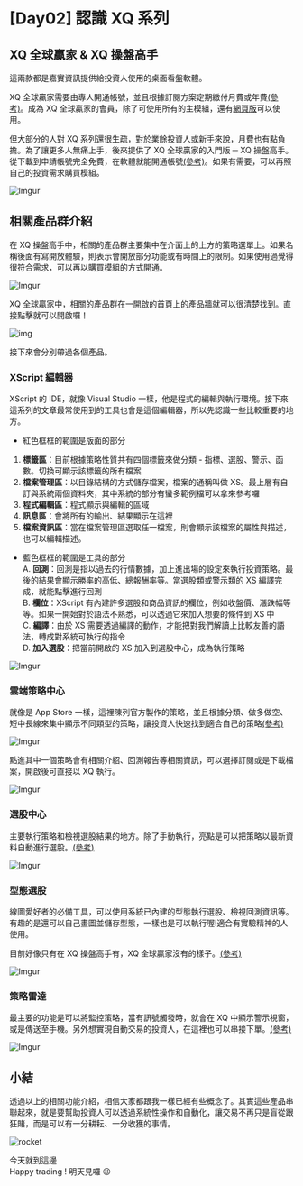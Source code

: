 # [Day02] 認識 XQ 系列

## XQ 全球贏家 & XQ 操盤高手

這兩款都是嘉實資訊提供給投資人使用的桌面看盤軟體。

XQ 全球贏家需要由專人開通帳號，並且根據訂閱方案定期繳付月費或年費[(參考)](https://www.xq.com.tw/XQ.aspx)。成為 XQ 全球贏家的會員，除了可使用所有的主模組，還有[網頁版](https://www.xq.com.tw/wq/login.aspx)可以使用。

但大部分的人對 XQ 系列還很生疏，對於業餘投資人或新手來說，月費也有點負擔。為了讓更多人無痛上手，後來提供了 XQ 全球贏家的入門版 ─ XQ 操盤高手。從下載到申請帳號完全免費，在軟體就能開通帳號[(參考)](https://www.xq.com.tw/tutorial/%E5%9F%BA%E7%A4%8E%E6%95%99%E5%AD%B8/%E6%96%B0%E6%89%8B%E5%85%A5%E9%96%80/)。如果有需要，可以再照自己的投資需求購買模組。

![Imgur](https://i.imgur.com/Gm83lrH.png)

## 相關產品群介紹

在 XQ 操盤高手中，相關的產品群主要集中在介面上的上方的策略選單上。如果名稱後面有寫開放體驗，則表示會開放部分功能或有時間上的限制。如果使用過覺得很符合需求，可以再以購買模組的方式開通。

![Imgur](https://i.imgur.com/rFq35xY.png)

XQ 全球贏家中，相關的產品群在一開啟的首頁上的產品牆就可以很清楚找到。直接點擊就可以開啟囉！

![img](https://i.imgur.com/2ya2kMN.png)

接下來會分別帶過各個產品。

### XScript 編輯器

XScript 的 IDE，就像 Visual Studio 一樣，他是程式的編輯與執行環境。接下來這系列的文章最常使用到的工具也會是這個編輯器，所以先認識一些比較重要的地方。

- 紅色框框的範圍是版面的部分

1. **標籤區**：目前根據策略性質共有四個標籤來做分類 - 指標、選股、警示、函數。切換可顯示該標籤的所有檔案
2. **檔案管理區**：以目錄結構的方式儲存檔案，檔案的通稱叫做 XS。最上層有自訂與系統兩個資料夾，其中系統的部分有蠻多範例檔可以拿來參考囉
3. **程式編輯區**：程式顯示與編輯的區域
4. **訊息區**：會將所有的輸出、結果顯示在這裡
5. **檔案資訊區**：當在檔案管理區選取任一檔案，則會顯示該檔案的屬性與描述，也可以編輯描述。

- 藍色框框的範圍是工具的部分  
  A. **回測**：回測是指以過去的行情數據，加上進出場的設定來執行投資策略。最後的結果會顯示勝率的高低、總報酬率等。當選股類或警示類的 XS 編譯完成，就能點擊進行回測  
  B. **欄位**：XScript 有內建許多選股和商品資訊的欄位，例如收盤價、漲跌幅等等。如果一開始對於語法不熟悉，可以透過它來加入想要的條件到 XS 中  
  C. **編譯**：由於 XS 需要透過編譯的動作，才能把對我們解讀上比較友善的語法，轉成對系統可執行的指令  
  D. **加入選股**：把當前開啟的 XS 加入到選股中心，成為執行策略

![Imgur](https://i.imgur.com/WlnidGi.png)

### 雲端策略中心

就像是 App Store 一樣，這裡陳列官方製作的策略，並且根據分類、做多做空、短中長線來集中顯示不同類型的策略，讓投資人快速找到適合自己的策略[(參考)](https://www.xq.com.tw/tutorial/%E9%80%B2%E9%9A%8E%E6%95%99%E5%AD%B8/%E9%9B%B2%E7%AB%AF%E7%AD%96%E7%95%A5%E4%B8%AD%E5%BF%83/)

![Imgur](https://i.imgur.com/skZeoaQ.png)

點進其中一個策略會有相關介紹、回測報告等相關資訊，可以選擇訂閱或是下載檔案，開啟後可直接以 XQ 執行。

![Imgur](https://i.imgur.com/vTHdm0f.png)

### 選股中心

主要執行策略和檢視選股結果的地方。除了手動執行，亮點是可以把策略以最新資料自動進行選股。[(參考)](https://www.xq.com.tw/lesson/filter/%E9%81%B8%E8%82%A1%E5%9F%BA%E6%9C%AC%E6%93%8D%E4%BD%9C/)

![Imgur](https://i.imgur.com/wIHllHo.png)

### 型態選股

線圖愛好者的必備工具，可以使用系統已內建的型態執行選股、檢視回測資訊等。有趣的是還可以自己畫圖並儲存型態，一樣也是可以執行喔!適合有實驗精神的人使用。

目前好像只有在 XQ 操盤高手有，XQ 全球贏家沒有的樣子。[(參考)](https://www.xq.com.tw/tutorial/%E5%9F%BA%E7%A4%8E%E6%95%99%E5%AD%B8/%E5%9E%8B%E6%85%8B%E9%81%B8%E8%82%A1%E8%88%87%E5%8D%B3%E6%99%82%E9%81%B8%E8%82%A1/)

![Imgur](https://i.imgur.com/8thc52L.png)

### 策略雷達

最主要的功能是可以將監控策略，當有訊號觸發時，就會在 XQ 中顯示警示視窗，或是傳送至手機。另外想實現自動交易的投資人，在這裡也可以串接下單。[(參考)](http://www.xq.com.tw/lesson/sensor/%e7%ad%96%e7%95%a5%e9%9b%b7%e9%81%94%e5%9f%ba%e6%9c%ac%e6%93%8d%e4%bd%9c/)

![Imgur](https://i.imgur.com/u4yPX0S.png)

## 小結

透過以上的相關功能介紹，相信大家都跟我一樣已經有些概念了。其實這些產品串聯起來，就是要幫助投資人可以透過系統性操作和自動化，讓交易不再只是盲從跟狂賭，而是可以有一分耕耘、一分收獲的事情。

![rocket](https://www.xq.com.tw/images/00_index_rocket_960_440.jpg)

今天就到這邊  
Happy trading ! 明天見囉 😉
